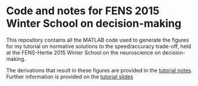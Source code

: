 Code and notes for FENS 2015 Winter School on decision-making
=============================================================

This repository contains all the MATLAB code used to generate the figures for my tutorial on normative solutions to the speed/accuracy trade-off, held at the FENS-Hertie 2015 Winter School on the neuroscience on decision-making.

The derivations that result in these figures are provided in the [tutorial notes](http://drugowitschlab.hms.harvard.edu/files/drugowitschlab/files/fens2015_notes.pdf). Further information is provided on the [tutorial slides](http://drugowitschlab.hms.harvard.edu/files/drugowitschlab/files/fens2015_slides.pdf)
